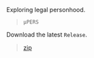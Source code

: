 Exploring legal personhood.

> `µPERS`

Download the latest `Release`.

>[zip](https://github.com/PersonHood/Personhood/archive/refs/tags/v2.3.zip)

